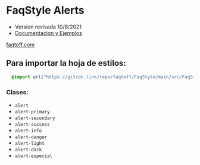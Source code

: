 # FaqStyle Alerts

- Version revisada 10/8/2021
- [Documentacion y Ejemplos](https://faqstyle.faqtoff.com/alerts)

[faqtoff.com](https://faqtoff.com)

## Para importar la hoja de estilos:
```CSS
  @import url("https://gitcdn.link/repo/faqtoff/FaqStyle/main/src/FaqStyle/Alert/Alert.css");

```

### Clases:
- `alert `
- `alert-primary`
- `alert-secondary`
- `alert-success`
- `alert-info`
- `alert-danger`
- `alert-light`
- `alert-dark`
- `alert-especial`
